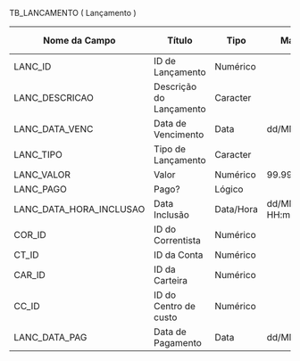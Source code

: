 TB_LANCAMENTO ( Lançamento )

| Nome da Campo    | Título                  | Tipo      | Máscara             | Tamanho | Permite Nulo |
| --------------   | ----------------------  | --------- | ------------------- | ------- | ------------ |
| LANC_ID          | ID de Lançamento        | Numérico  |                     | 10      | Não          |
| LANC_DESCRICAO   | Descrição do Lançamento | Caracter  |                     | 150     | Não          |
| LANC_DATA_VENC   | Data de Vencimento      | Data      | dd/MM/yy            | 8       | Não          |
| LANC_TIPO        | Tipo de Lançamento      | Caracter  |                     | 50      | Não          |
| LANC_VALOR       | Valor                   | Numérico  | 99.999.999,99       | 10      | Não          |
| LANC_PAGO        | Pago?                   | Lógico    |                     | 10      | Não          |
| LANC_DATA_HORA_INCLUSAO | Data Inclusão    | Data/Hora | dd/MM/yyyy HH:mm:ss | 19      | Sim          |
| COR_ID           | ID do Correntista       | Numérico  |                     | 10      | Não          |
| CT_ID            | ID da Conta             | Numérico  |                     | 10      | Não          |
| CAR_ID           | ID da Carteira          | Numérico  |                     | 10      | Não          |
| CC_ID            | ID do Centro de custo   | Numérico  |                     | 10      | Não          |
| LANC_DATA_PAG    | Data de Pagamento       | Data      | dd/MM/yy            | 8       | Não          |
